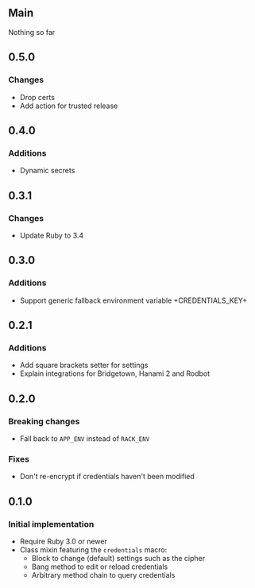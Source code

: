 ## Main

Nothing so far

## 0.5.0

### Changes
* Drop certs
* Add action for trusted release

## 0.4.0

### Additions
* Dynamic secrets

## 0.3.1

### Changes
* Update Ruby to 3.4

## 0.3.0

### Additions
* Support generic fallback environment variable +CREDENTIALS_KEY+

## 0.2.1

### Additions
* Add square brackets setter for settings
* Explain integrations for Bridgetown, Hanami 2 and Rodbot

## 0.2.0

### Breaking changes
* Fall back to `APP_ENV` instead of `RACK_ENV`

### Fixes
* Don't re-encrypt if credentials haven't been modified

## 0.1.0

### Initial implementation
* Require Ruby 3.0 or newer
* Class mixin featuring the `credentials` macro:
  * Block to change (default) settings such as the cipher
  * Bang method to edit or reload credentials
  * Arbitrary method chain to query credentials
